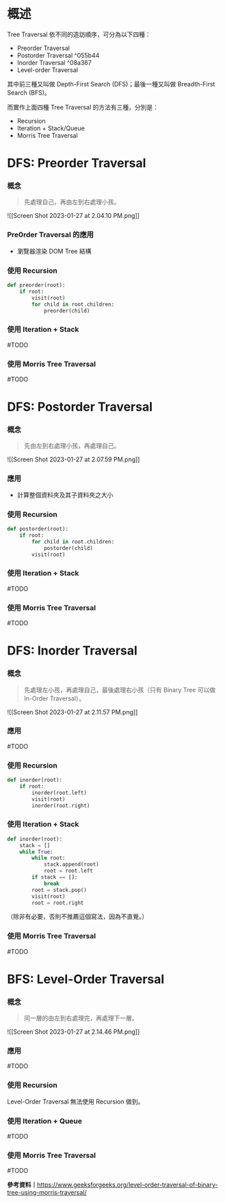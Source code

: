 # 概述

Tree Traversal 依不同的造訪順序，可分為以下四種：

- Preorder Traversal
- Postorder Traversal ^055b44
- Inorder Traversal ^08a367
- Level-order Traversal

其中前三種又叫做 Depth-First Search (DFS)；最後一種又叫做 Breadth-First Search (BFS)。

而實作上面四種 Tree Traversal 的方法有三種，分別是：

- Recursion
- Iteration + Stack/Queue
- Morris Tree Traversal

# DFS: Preorder Traversal

### 概念

>先處理自己，再由左到右處理小孩。

![[Screen Shot 2023-01-27 at 2.04.10 PM.png]]

### Pre0rder Traversal 的應用

- 瀏覽器渲染 DOM Tree 結構

### 使用 Recursion

```Python
def preorder(root):
    if root:
        visit(root)
        for child in root.children:
            preorder(child)
```

### 使用 Iteration + Stack

#TODO

### 使用 Morris Tree Traversal

#TODO

# DFS: Postorder Traversal

### 概念

>先由左到右處理小孩，再處理自己。

![[Screen Shot 2023-01-27 at 2.07.59 PM.png]]

### 應用

- 計算整個資料夾及其子資料夾之大小

### 使用 Recursion

```Python
def postorder(root):
    if root:
        for child in root.children:
            postorder(child)
        visit(root)
```

### 使用 Iteration + Stack

#TODO

### 使用 Morris Tree Traversal

#TODO

# DFS: Inorder Traversal

### 概念

>先處理左小孩，再處理自己，最後處理右小孩（只有 Binary Tree 可以做 In-Order Traversal）。

![[Screen Shot 2023-01-27 at 2.11.57 PM.png]]

### 應用

#TODO

### 使用 Recursion

```Python
def inorder(root):
    if root:
        inorder(root.left)
        visit(root)
        inorder(root.right)
```

### 使用 Iteration + Stack

```Python
def inorder(root):
    stack = []
    while True:
        while root:
            stack.append(root)
            root = root.left
        if stack == []:
            break
        root = stack.pop()
        visit(root)
        root = root.right
```

（除非有必要，否則不推薦這個寫法，因為不直覺。）

### 使用 Morris Tree Traversal

#TODO

# BFS: Level-Order Traversal

### 概念

>同一層的由左到右處理完，再處理下一層。

![[Screen Shot 2023-01-27 at 2.14.46 PM.png]]

### 應用

#TODO

### 使用 Recursion

Level-Order Traversal 無法使用 Recursion 做到。

### 使用 Iteration + Queue

#TODO

### 使用 Morris Tree Traversal

#TODO

**參考資料｜**<https://www.geeksforgeeks.org/level-order-traversal-of-binary-tree-using-morris-traversal/>
